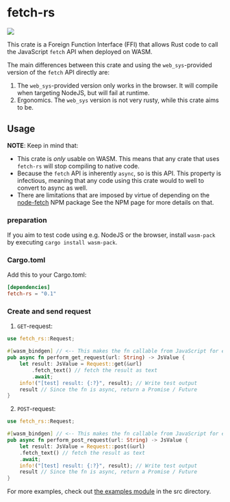# fetch-rs

![](https://img.shields.io/badge/rustc-1.46+-darkcyan.svg)

This crate is a Foreign Function Interface (FFI) that allows Rust
code to call the JavaScript `fetch` API when deployed on WASM.

The main differences between this crate and using the `web_sys`-provided
version of the `fetch` API directly are:
1. The `web_sys`-provided version only works in the browser. It
   will compile when targeting NodeJS, but will fail at runtime.
2. Ergonomics. The `web_sys` version is not very rusty, while
   this crate aims to be.


## Usage

**NOTE**: Keep in mind that:
* This crate is _only_ usable on WASM. This means that any crate that uses
  `fetch-rs` will stop compiling to native code.
* Because the `fetch` API is inherently `async`, so is this API. This property
  is infectious, meaning that any code using this crate would to well to convert
  to async as well.
* There are limitations that are imposed by virtue of depending on the
  [node-fetch](https://www.npmjs.com/package/node-fetch) NPM package
  See the NPM page for more details on that.

### preparation


If you aim to test code using e.g. NodeJS or the browser, install
`wasm-pack` by executing `cargo install wasm-pack`.

### Cargo.toml

Add this to your Cargo.toml:
``` toml
[dependencies]
fetch-rs = "0.1"
```

### Create and send request

1. `GET`-request:
``` rust
use fetch_rs::Request;

#[wasm_bindgen] // <-- This makes the fn callable from JavaScript for easy testing
pub async fn perform_get_request(url: String) -> JsValue {
    let result: JsValue = Request::get(&url)
        .fetch_text() // fetch the result as text
        .await;
    info!("[test] result: {:?}", result); // Write test output
    result // Since the fn is async, return a Promise / Future
}
```

2. `POST`-request:
``` rust
use fetch_rs::Request;

#[wasm_bindgen] // <-- This makes the fn callable from JavaScript for easy testing
pub async fn perform_post_request(url: String) -> JsValue {
    let result: JsValue = Request::post(&url)
    .fetch_text() // fetch the result as text
    .await;
    info!("[test] result: {:?}", result); // Write test output
    result // Since the fn is async, return a Promise / Future
}
```


For more examples, check out [the examples module](./src/lib.rs#L17)
in the src directory.
